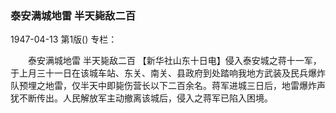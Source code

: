 ### 泰安满城地雷  半天毙敌二百

1947-04-13
第1版()
专栏：

　　泰安满城地雷
    半天毙敌二百
    【新华社山东十日电】侵入泰安城之蒋十一军，于上月三十一日在该城车站、东关、南关、县政府到处踏响我地方武装及民兵爆炸队预埋之地雷，仅半天中即毙伤营长以下二百余名。蒋军进城三日后，地雷爆炸声犹不断传出。人民解放军主动撤离该城后，侵入之蒋军已陷入困境。
